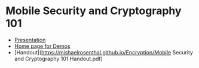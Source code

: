 # Mobile Security and Cryptography 101
- [Presentation](https://docs.google.com/presentation/d/1rbs2A4fAPHLJ1vg0J7XaWGQYPtUJY-ciOeLkfa9Y5WE/edit?usp=sharing)
- [Home page for Demos](https://mishaelrosenthal.github.io/Encryption/)
- [Handout](https://mishaelrosenthal.github.io/Encryption/Mobile Security and Cryptography 101 Handout.pdf)
